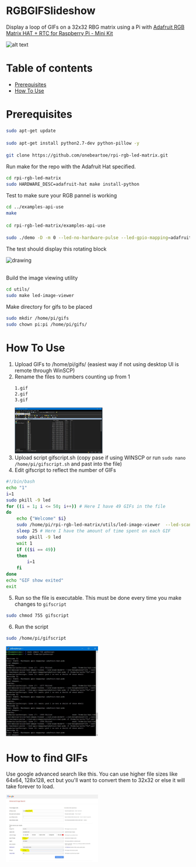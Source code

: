 # RGBGIFSlideshow
Display a loop of GIFs on a 32x32 RBG matrix using a Pi with [Adafruit RGB Matrix HAT + RTC for Raspberry Pi - Mini Kit](https://www.adafruit.com/product/2345)

![alt text](https://media.giphy.com/media/cZ3bQqd9Pqp73ghi8X/giphy.gif)


Table of contents
=================

<!--ts-->
   * [Prerequisites](#Prerequisites)
   * [How To Use](#How-To-Use)
<!--te-->

Prerequisites
============

```sh
sudo apt-get update
 
sudo apt-get install python2.7-dev python-pillow -y

git clone https://github.com/onebeartoe/rpi-rgb-led-matrix.git
```

Run make for the repo with the Adafruit Hat specified.

```sh
cd rpi-rgb-led-matrix
sudo HARDWARE_DESC=adafruit-hat make install-python
``` 
Test to make sure your RGB pannel is working

```sh
cd ../examples-api-use
make

cd rpi-rgb-led-matrix/examples-api-use 
 
sudo ./demo -D -m 0 --led-no-hardware-pulse --led-gpio-mapping=adafruit-hat
```
The test should display this rotating block

<img src="https://cdn-shop.adafruit.com/970x728/2345-06.jpg" alt="drawing" style="width: 25%;"/>
<br></br>

Build the image viewing utility 
```sh
cd utils/
sudo make led-image-viewer
```
Make directory for gifs to be placed

```sh
sudo mkdir /home/pi/gifs
sudo chown pi:pi /home/pi/gifs/
```

How To Use
============

1. Upload GIFs to /home/pi/gifs/ (easiest way if not using desktop UI is remote through WinSCP)
2. Rename the files to numbers counting up from 1 
   ```
   1.gif
   2.gif
   3.gif
   ```
   <img src="https://github.com/DIYCharles/RGBGIFSlideshow/blob/main/pics/winscpfilenum.JPG?raw=true" style="max-width:50%;" />
3. Upload script gifscript.sh (copy pase if using WINSCP or run ``` sudo nano /home/pi/gifscript.sh ``` and past into the file) 
4. Edit gifscript to reflect the number of GIFs
```sh
#!/bin/bash
echo "1"
i=1
sudo pkill -9 led
for ((i = 1; i <= 50; i++)) # Here I have 49 GIFs in the file
do
	echo {"Welcome" $i}
	sudo /home/pi/rpi-rgb-led-matrix/utils/led-image-viewer  --led-scan-mode=0 --led-brightness=100 --led-no-hardware-pulse --led-gpio-mapping=adafruit-hat-pwm -f /home/pi/gifs/"$i".gif &
	sleep 25 # Here I have the amount of time spent on each GIF
	sudo pkill -9 led
	wait 1
	if (($i == 49))
	then
		i=1
	fi
done
echo "GIF show exited"
exit
```
5. Run so the file is executable. This must be done every time you make changes to ```gifscript```
```sh
sudo chmod 755 gifscript
```
6. Run the script
```sh
sudo /home/pi/gifscript
```

<img src="https://github.com/DIYCharles/RGBGIFSlideshow/blob/main/pics/runningscript.JPG?raw=true" style="max-width:50%;" >



# How to find GIFs

Use google advanced search like this.
You can use higher file sizes like 64x64, 128x128, ect but you'll want to convert them to 32x32 or else it will take forever to load.

<img src="https://github.com/DIYCharles/RGBGIFSlideshow/blob/main/pics/advimgsrch.JPG?raw=true" style="max-width:50%;" >